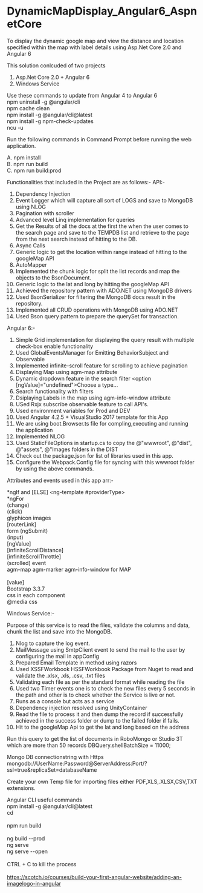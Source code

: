 # DynamicMapDisplay_Angular6_AspnetCore
To display the dynamic google map and view the distance and location specified within the map with label details using Asp.Net Core 2.0 and Angular 6

This solution conlcuded of two projects 
1) Asp.Net Core 2.0 + Angular 6
2) Windows Service

Use these commands to update from Angular 4 to Angular 6<br />
npm uninstall -g @angular/cli<br />
npm cache clean<br />
npm install -g @angular/cli@latest<br />
npm install -g npm-check-updates<br />
ncu -u<br />

Run the following commands in Command Prompt before running the web application.

A. npm install<br />
B. npm run build<br />
C. npm run build:prod<br />

Functionalities that included in the Project are as follows:-
API:-
1) Dependency Injection
2) Event Logger which will capture all sort of LOGS and save to MongoDB using NLOG
3) Pagination with scroller
4) Advanced level Linq implementation for queries
5) Get the Results of all the docs at the first the when the user comes to the search page and save to the TEMPDB list and retrieve to the page from the next search instead of hitting to the DB.
6) Async Calls
7) Generic logic to get the location within range instead of hitting to the googleMap API
8) AutoMapper
9) Implemented the chunk logic for split the list records and map the objects to the BsonDocument.
10) Generic logic to the lat and long by hitting the googleMap API 
11) Achieved the repository pattern with ADO.NET using MongoDB drivers
12) Used BsonSerializer for filtering the MongoDB docs result in the repository.
13) Implemented all CRUD operations with MongoDB using ADO.NET
14) Used Bson query pattern to prepare the querySet for transaction.

Angular 6:-
1) Simple Grid implementation for displaying the query result with multiple check-box enable functionality
2) Used GlobalEventsManager for Emitting BehaviorSubject and Observable 
3) Implemented infinite-scroll feature for scrolling to achieve pagination
4) Displaying Map using agm-map attribute
5) Dynamic dropdown feature in the search filter <option [ngValue]="undefined">Choose a type...</option>
6) Search functionality with filters
7) Dsiplaying Labels in the map using agm-info-window attribute
8) USed Rxjx subscribe observable feature to call API's.
9) Used environment variables for Prod and DEV
10) Used Angular 4.2.5 + VisualStudio 2017 template for this App
11) We are using boot.Browser.ts file for compling,executing and running the application
12) Implemented NLOG
13) Used StaticFileOptions in startup.cs to copy the @"wwwroot", @"dist", @"assets", @"Images folders in the DIST
14) Check out the package.json for list of libraries used in this app.
15) Configure the Webpack.Config file for syncing with this wwwroot folder by using the above commands.

Attributes and events used in this app arr:-

*ngIf and [ELSE] <ng-template #providerType><br />
*ngFor<br />
(change)<br />
(click)<br />
glyphicon images<br />
[routerLink]<br />
form (ngSubmit)<br />
(input)<br />
[ngValue]<br />
[infiniteScrollDistance]<br />
[infiniteScrollThrottle]<br />
(scrolled) event<br />
 agm-map agm-marker agm-info-window for MAP<br />
<router-outlet><br />
[value]<br />
Bootstrap 3.3.7<br />
css in each component<br />
@media css<br />
 
Windows Service:- 

Purpose of this service is to read the files, validate the columns and data, chunk the list and save into the MongoDB. 
1) Nlog to capture the log event.
2) MailMessage using SmtpClient event to send the mail to the user by configuring the mail in appConfig
3) Prepared Email Template in method using razors
4) Used XSSFWorkbook HSSFWorkbook Package from Nuget to read and validate the .xlsx, .xls, .csv, .txt files
5) Validating each file as per the standard format while reading the file
6) Used two Timer events one is to check the new files every 5 seconds in the path and other is to check whether the Service is live or not.
7) Runs as a console but acts as a service
8) Dependency injection resolved using UnityContainer
9) Read the file to process it and then dump the record if successfully achieved in the success folder or dump to the failed folder if fails.
10) Hit to the googleMap Api to get the lat and long based on the address


Run this query to get the list of documents in RoboMongo or Studio 3T which are more than 50 records 
DBQuery.shellBatchSize = 11000;



Mongo DB connectionstring with Https
mongodb://UserName:Password@ServerAddress:Port/?ssl=true&replicaSet=databaseName

Create your own Temp file for importing files either PDF,XLS,.XLSX,CSV,TXT extensions.
<br />

Angular CLI useful commands<br />
npm install -g @angular/cli@latest<br />
cd <my-app><br />
<br />
 npm run build<br />
<br />
ng build --prod<br />
ng serve<br />
ng serve --open<br />
<br />
CTRL + C to kill the process<br />
<br />
https://scotch.io/courses/build-your-first-angular-website/adding-an-imagelogo-in-angular<br />

